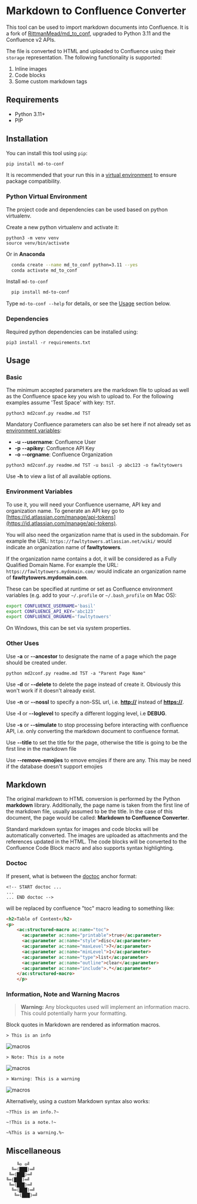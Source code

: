 # Markdown to Confluence Converter

This tool can be used to import markdown documents into Confluence.  It is a fork of [RittmanMead/md_to_conf](https://github.com/RittmanMead/md_to_conf), upgraded to Python 3.11 and the Confluence v2 APIs.

The file is converted to HTML and uploaded to Confluence using their `storage` representation.  The following functionality is supported:

1. Inline images
2. Code blocks
3. Some custom markdown tags


## Requirements

* Python 3.11+
* PIP

## Installation

You can install this tool using `pip`:

```bash
pip install md-to-conf
```

It is recommended that your run this in a [virtual environment](#python-virtual-environment) to ensure package compatibility.

### Python Virtual Environment

The project code and dependencies can be used based on python virtualenv.

Create a new python virtualenv and activate it:

```less
python3 -m venv venv
source venv/bin/activate
```

Or in **Anaconda**

```bash
  conda create --name md_to_conf python=3.11 --yes
  conda activate md_to_conf
```

Install `md-to-conf`


```bash
  pip install md-to-conf
```

Type `md-to-conf --help` for details, or see the [Usage](#usage) section below.


### Dependencies

Required python dependencies can be installed using:

```less
pip3 install -r requirements.txt
```

## Usage

### Basic

The minimum accepted parameters are the markdown file to upload as well as the Confluence space key you wish to upload to. For the following examples assume 'Test Space' with key: `TST`.

```less
python3 md2conf.py readme.md TST
```

Mandatory Confluence parameters can also be set here if not already set as [environment variables](#environment-variables):

* **-u** **--username**: Confluence User
* **-p** **--apikey**: Confluence API Key
* **-o** **--orgname**: Confluence Organization

```less
python3 md2conf.py readme.md TST -u basil -p abc123 -o fawltytowers
```

Use **-h** to view a list of all available options.

### Environment Variables

To use it, you will need your Confluence username, API key and organization name.
To generate an API key go to [https://id.atlassian.com/manage/api-tokens](https://id.atlassian.com/manage/api-tokens).

You will also need the organization name that is used in the subdomain.
For example the URL: `https://fawltytowers.atlassian.net/wiki/` would indicate an organization name of **fawltytowers**.

If the organization name contains a dot, it will be considered as a Fully Qualified Domain Name.
For example the URL: `https://fawltytowers.mydomain.com/` would indicate an organization name of **fawltytowers.mydomain.com**.

These can be specified at runtime or set as Confluence environment variables
(e.g. add to your `~/.profile` or `~/.bash_profile` on Mac OS):

``` bash
export CONFLUENCE_USERNAME='basil'
export CONFLUENCE_API_KEY='abc123'
export CONFLUENCE_ORGNAME='fawltytowers'
```

On Windows, this can be set via system properties.

### Other Uses

Use **-a** or **--ancestor** to designate the name of a page which the page should be created under.

```less
python md2conf.py readme.md TST -a "Parent Page Name"
```

Use **-d** or **--delete** to delete the page instead of create it. Obviously this won't work if it doesn't already exist.

Use **-n** or **--nossl** to specify a non-SSL url, i.e. **<http://>** instead of **<https://>**.

Use **-l** or **--loglevel** to specify a different logging level, i.e **DEBUG**.

Use **-s** or **--simulate** to stop processing before interacting with confluence API, i.e. only
 converting the markdown document to confluence format.

Use **--title** to set the title for the page, otherwise the title is going to be the first line in the markdown file

Use **--remove-emojies** to emove emojies if there are any. This may be need if the database doesn't support emojies

## Markdown

The original markdown to HTML conversion is performed by the Python **markdown** library.
Additionally, the page name is taken from the first line of  the markdown file, usually assumed to be the title.
In the case of this document, the page would be called: **Markdown to Confluence Converter**.

Standard markdown syntax for images and code blocks will be automatically converted.
The images are uploaded as attachments and the references updated in the HTML.
The code blocks will be converted to the Confluence Code Block macro and also supports syntax highlighting.

### Doctoc

If present, what is between the [doctoc](https://github.com/thlorenz/doctoc) anchor format:

```less
<!-- START doctoc ...
...
... END doctoc -->
```

will be replaced by confluence "toc" macro leading to something like:

```html
<h2>Table of Content</h2>
<p>
    <ac:structured-macro ac:name="toc">
      <ac:parameter ac:name="printable">true</ac:parameter>
      <ac:parameter ac:name="style">disc</ac:parameter>
      <ac:parameter ac:name="maxLevel">7</ac:parameter>
      <ac:parameter ac:name="minLevel">1</ac:parameter>
      <ac:parameter ac:name="type">list</ac:parameter>
      <ac:parameter ac:name="outline">clear</ac:parameter>
      <ac:parameter ac:name="include">.*</ac:parameter>
    </ac:structured-macro>
    </p>
```

### Information, Note and Warning Macros

> **Warning:** Any blockquotes used will implement an information macro. This could potentially harm your formatting.

Block quotes in Markdown are rendered as information macros.

```less
> This is an info
```

![macros](images/infoMacro.png)

```less
> Note: This is a note
```

![macros](images/noteMacro.png)

```less
> Warning: This is a warning
```

![macros](images/warningMacro.png)

Alternatively, using a custom Markdown syntax also works:

```less
~?This is an info.?~

~!This is a note.!~

~%This is a warning.%~
```

## Miscellaneous

```less
    ╚⊙ ⊙╝
  ╚═(███)═╝
 ╚═(███)═╝
╚═(███)═╝
 ╚═(███)═╝
  ╚═(███)═╝
   ╚═(███)═╝
```
